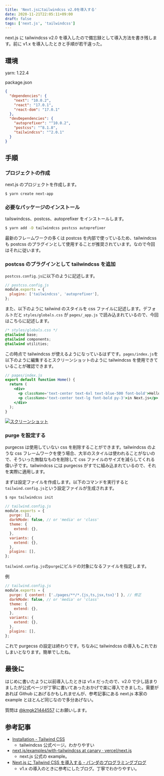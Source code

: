 ```yaml
---
title: 'Next.jsにtailwindcss v2.0を導入する'
date: 2020-11-21T22:05:11+09:00
draft: false
tags: ['next.js', 'tailwindcss']
---
```


next.js に tailwindcss v2.0 を導入したので備忘録として導入方法を書き残します。前に v1.x を導入したときと手順が若干違った。

## 環境

yarn: 1.22.4

package.json

```json
{
  "dependencies": {
    "next": "10.0.2",
    "react": "17.0.1",
    "react-dom": "17.0.1"
  },
  "devDependencies": {
    "autoprefixer": "^10.0.2",
    "postcss": "^8.1.8",
    "tailwindcss": "^2.0.1"
  }
}
```

## 手順

### プロジェクトの作成

next.js のプロジェクトを作成します。

```bash
$ yarn create next-app
```

### 必要なパッケージのインストール

tailswindcss、postcss、autoprefixer をインストールします。

```bash
$ yarn add -D tailwindcss postcss autoprefixer
```

最新のフレームワークの多くは postcss を内部で使っているため、tailwindcss も postcss のプラグインとして使用することが推奨されています。なので今回はそれに従います。

### postcss のプラグインとして tailwindcss を追加

`postcss.config.js`に以下のように記述します。

```js
// postcss.config.js
module.exports = {
  plugins: ['tailwindcss', 'autoprefixer'],
};
```

また、以下のように tailwind のスタイルを css ファイルに記述します。デフォルトだと `styles/globals.css` が `pages/_app.js` で読み込まれているので、今回はこちらに記述します。

```css
/* styles/globals.css */
@tailwind base;
@tailwind components;
@tailwind utilities;
```

この時点で tailwindcss が使えるようになっているはずです。`pages/index.js`を以下のように編集するとスクリーンショットのように tailwindcss を使用できていることが確認できます。

```jsx
// pages/index.js
export default function Home() {
  return (
    <div>
      <p className='text-center text-6xl text-blue-500 font-bold'>Hello Tailwindcss</p>
      <p className='text-center text-lg font-bold py-3'>in Next.js</p>
    </div>
  );
}
```

[![スクリーンショット](https://i.gyazo.com/5a3ca6870be5b72276d2a5473bb48c92.png)](https://gyazo.com/5a3ca6870be5b72276d2a5473bb48c92)

### purge を設定する

purgecss は使用していない css を削除することができます。tailwindcss のような css フレームワークを使う場合、大半のスタイルは使われることがないので、そういった無駄なものを削除して css ファイルのサイズを減らしてくれる偉い子です。tailwindcss には purgecss がすでに組み込まれているので、それを実際に適用します。

まずは設定ファイルを作成します。以下のコマンドを実行すると`tailwind.config.js`という設定ファイルが生成されます。

```bash
$ npx tailwindcss init
```

```js
// tailwind.config.js
module.exports = {
  purge: [],
  darkMode: false, // or 'media' or 'class'
  theme: {
    extend: {},
  },
  variants: {
    extend: {},
  },
  plugins: [],
};
```

`tailwind.config.js`の`purge`にビルドの対象になるファイルを指定します。

例

```js
// tailwind.config.js
module.exports = {
  purge: { content: ['./pages/**/*.{js,ts,jsx,tsx}'] }, // 修正
  darkMode: false, // or 'media' or 'class'
  theme: {
    extend: {},
  },
  variants: {
    extend: {},
  },
  plugins: [],
};
```

これで purgecss の設定は終わりです。ちなみに tailwindcss の導入もこれでおしまいとなります。簡単でしたね。

## 最後に

はじめに書いたように以前導入したときは v1.x だったので、v2.0 で少し詰まりましたが公式ページが丁寧に書いてあったおかげで楽に導入できました。需要があれば Github にあげるかもしれませんが、参考記事にある next.js 本家の example とほとんど同じなので多分あげない。

質問は [@kmgk21444557](https://twitter.com/kmgk21444557) にお願いします。

## 参考記事

- [Installation - Tailwind CSS](https://tailwindcss.com/docs/installation)
  - tailwindcss 公式ページ。わかりやすい
- [next.js/examples/with-tailwindcss at canary · vercel/next.js](https://github.com/vercel/next.js/tree/canary/examples/with-tailwindcss)
  - next.js 公式の example。
- [Next.js に Tailwind CSS を導入する - パンダのプログラミングブログ](https://panda-program.com/posts/nextjs-tailwind-css)
  - v1.x の導入のときに参考にしたブログ。丁寧でわかりやすい。
